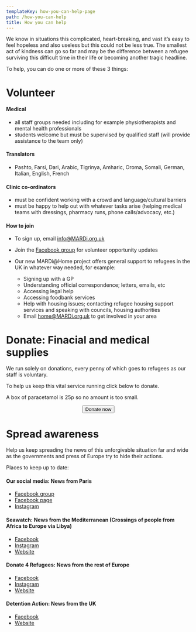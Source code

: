 ```yaml
---
templateKey: how-you-can-help-page
path: /how-you-can-help
title: How you can help
---
```

We know in situations this complicated, heart-breaking, and vast it’s easy to feel hopeless and also useless but this could not be less true. The smallest act of kindness can go so far and may be the difference between a refugee surviving this difficult time in their life or becoming another tragic headline.

To help, you can do one or more of these 3 things:

# Volunteer

#### Medical

* all staff groups needed including for example physiotherapists and mental health professionals
* students welcome but must be supervised by qualified staff (will provide assistance to the team only)

#### Translators

* Pashto, Farsi, Dari, Arabic, Tigrinya, Amharic, Oroma, Somali, German, Italian, English, French

#### Clinic co-ordinators

* must be confident working with a crowd and language/cultural barriers
* must be happy to help out with whatever tasks arise (helping medical teams with dressings, pharmacy runs, phone calls/advocacy, etc.)

#### How to join

* To sign up, email [info@MARDi.org.uk](mailto:info@MARDi.org.uk)
* Join the [Facebook group](https://www.facebook.com/groups/639221036512761/) for volunteer opportunity updates
* Our new MARDi@Home project offers general support to refugees in the UK in whatever way needed, for example:

  * Signing up with a GP
  * Understanding official correspondence; letters, emails, etc
  * Accessing legal help
  * Accessing foodbank services
  * Help with housing issues; contacting refugee housing support services and speaking with councils, housing authorities
  * Email [home@MARDi.org.uk](mailto:home@MARDi.org.uk) to get involved in your area

# Donate: Finacial and medical supplies

We run solely on donations, every penny of which goes to refugees as our staff is voluntary.

To help us keep this vital service running click below to donate.

A box of paracetamol is 25p so no amount is too small.

<center>
<form action="https://www.paypal.com/cgi-bin/webscr"
      method="post"
      target="_top"
      >
        <input name="cmd" type="hidden" value="_s-xclick" />
          <input name="hosted_button_id" type="hidden" value="7CT2YW5N47BKU" />
          <button
            alt="Donate with PayPal button"
            type="submit"
            class="button donate-button"
          >
            Donate now
          </button>
</form>
</center>

# Spread awareness

Help us keep spreading the news of this unforgivable situation far and wide as the governments and press of Europe try to hide their actions.

Places to keep up to date:

#### Our social media: News from Paris

* [Facebook group](https://www.facebook.com/groups/639221036512761/)
* [Facebook page](https://www.facebook.com/MARDi.france2019/)
* [Instagram](https://www.instagram.com/mardi.france2019/)

#### Seawatch: News from the Mediterranean (Crossings of people from Africa to Europe via Libya)

* [Facebook](https://www.facebook.com/seawatchprojekt/)
* [Instagram](https://www.instagram.com/mardi.france2019/)
* [Website](https://sea-watch.org/en/)

#### Donate 4 Refugees: News from the rest of Europe

* [Facebook](https://www.facebook.com/Donate4Refugees.org/)
* [Instagram](https://www.instagram.com/donate4refugees/)
* [Website](https://donate4refugees.org/)

#### Detention Action: News from the UK

* [Facebook](https://www.facebook.com/pg/DetentionAction/posts/)
* [Website](https://detentionaction.org.uk)
